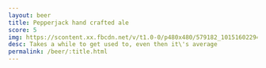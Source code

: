 ```yaml
---
layout: beer
title: Pepperjack hand crafted ale
score: 5
img: https://scontent.xx.fbcdn.net/v/t1.0-0/p480x480/579182_10151602294478745_1578225000_n.jpg?oh=2730a77b4f2612084c7b0ca24b76a221&oe=58C38CE9
desc: Takes a while to get used to, even then it\'s average
permalink: /beer/:title.html
---
```

